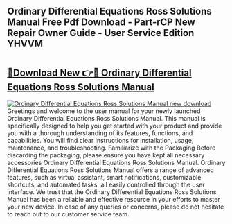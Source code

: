 ## Ordinary Differential Equations Ross Solutions Manual Free Pdf Download - Part-rCP New Repair Owner Guide - User Service Edition YHVVM

# <h2><a href="http://bc6923.oget.top/?id=Ordinary+Differential+Equations+Ross+Solutions+Manual">🔗Download New 👉🔴 Ordinary Differential Equations Ross Solutions Manual</a></h2>

[![Ordinary Differential Equations Ross Solutions Manual new download](https://i.imgur.com/5g1atiW.png)](http://bc6923.oget.top/?id=Ordinary+Differential+Equations+Ross+Solutions+Manual)
Greetings and welcome to the user manual for your newly launched Ordinary Differential Equations Ross Solutions Manual. This manual is specifically designed to help you get started with your product and provide you with a thorough understanding of its features, functions, and capabilities. You will find clear instructions for installation, usage, maintenance, and troubleshooting. Familiarize with the Packaging Before discarding the packaging, please ensure you have kept all necessary accessories Ordinary Differential Equations Ross Solutions Manual. Ordinary Differential Equations Ross Solutions Manual offers a range of advanced features, such as virtual assistant, smart notifications, customizable shortcuts, and automated tasks, all easily controlled through the user interface. We trust that the Ordinary Differential Equations Ross Solutions Manual has been a reliable and effective resource in your efforts to master your new device. In case of any queries or concerns, please do not hesitate to reach out to our customer service team.
